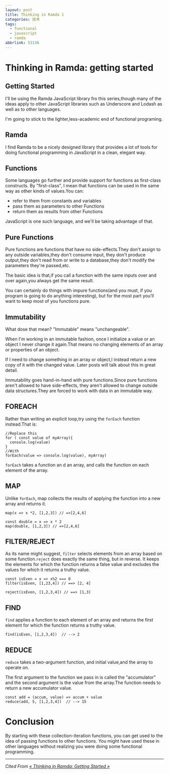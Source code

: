 ```yaml
---
layout: post
title: Thinking in Ramda 1
categories: 技术
tags:
  - functional
  - javascript
  - ramda
abbrlink: 53136
---
```

# Thinking in Ramda: getting started

## Getting Started

I'll be using the Ramda JavaScript library fro this series,though many of the ideas apply to other JavaScript libraries such as  Underscore and Lodash as well as to other languages.

I'm going to stick to the lighter,less-academic end of functional programing.

## Ramda

I find Ramda to be a nicely designed library that provides a lot of tools for doing functional programming in JavaScript in a clean, elegant way.
<!-- more -->
## Functions


Some languages go further and provide support for functions as first-class constructs. By "first-class", I mean that functions can be used in the same way as other kinds of values.You can:

 - refer to them from constants and variables
 - pass them as parameters to other Functions
 - return them as results from other Functions

JavaScript is one such language, and we'll be taking advantage of that.

## Pure Functions

Pure functions are functions that have no side-effects.They don't assign to any outside variables,they don't consume input, they don't produce output,they don't read from or write to a database,they don't modify the parameters they're passed,etc.

The basic idea is that,if you call a function with the same inputs over and over again,you always get the same result.

You can certainly do things with impure functions(and you must, if you program is going to do anything interesting), but for the most part you'll want to keep most of you functions pure.

## Immutability

What dose that mean? "Immutable" means "unchangeable".

When I'm working in an immutable fashion, once I initialize a value or an object I never change it again.That means no changing elements of an array or properties of an object.

If I need to change something in an array or object,I instead return a new copy of it with the changed value. Later posts will talk about this in great detail.

Immutability goes hand-in-hand with pure functions.Since pure functions aren't allowed to have side-effects, they aren't allowed to change outside data structures.They are forced to work with data in an immutable way.

## FOREACH

Rather than writing an explicit loop,try using the `forEach` function instead.That is:

```
//Replace this
for ( const value of myArray){
  console.log(value)
}
//With
forEach(value => console.log(value), myArray)
```

`forEach` takes a function an d an array, and calls the function on each element of the array.

## MAP

Unlike `forEach`, map collects the results of applying the function into a new array and returns it.

```
map(x => x *2, [1,2,3]) // =>[2,4,6]

const double = x => x * 2
map(double, [1,2,3]) // =>[2,4,6]
```

## FILTER/REJECT

As its name might suggest, `filter` selects elements from an array based on some function.`reject` does exactly the same thing, but in reverse. It keeps the elements for which the function returns a false value and excludes the values for which it returns a truthy value.

```
const isEven = x => x%2 === 0
filter(isEven, [1,23,4]) // ==> [2, 4]

reject(isEven, [1,2,3,4]) // ==> [1,3]
```

## FIND

`find` applies a function to each element of an array and returns the first element for which the function returns a truthy value.

```
find(isEven, [1,2,3,4])  // --> 2
```

## REDUCE

`reduce` takes a two-argument function, and initial value,and the array to operate on.

The first argument to the function we pass in is called the "accumulator" and the second argument is the value from the array.The function needs to return a new accumulator value.

```
const add = (accum, value) => accum + value
reduce(add, 5, [1,2,3,4])  // --> 15
```

# Conclusion

By starting with these collection-iteration functions, you can get used to the idea of passing functions to other functions. You might have used these in other languages without realizing you were doing some functional programming.

***

*Cited From [« Thinking in Ramda: Getting Started »](http://randycoulman.com/blog/2016/05/24/thinking-in-ramda-getting-started/)*
